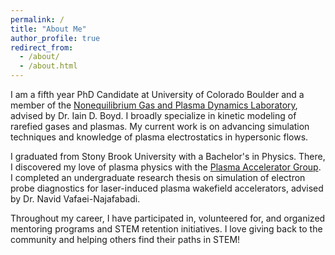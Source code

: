 ```yaml
---
permalink: /
title: "About Me"
author_profile: true
redirect_from: 
  - /about/
  - /about.html
---
```


I am a fifth year PhD Candidate at University of Colorado Boulder and a member of the [Nonequilibrium Gas and Plasma Dynamics Laboratory](https://www.colorado.edu/lab/ngpdl), advised by Dr. Iain D. Boyd. I broadly specialize in kinetic modeling of rarefied gases and plasmas. My current work is on advancing simulation techniques and knowledge of plasma electrostatics in hypersonic flows. 

I graduated from Stony Brook University with a Bachelor's in Physics. There, I discovered my love of plasma physics with the [Plasma Accelerator Group](https://you.stonybrook.edu/plasmaaccelerators/). I completed an undergraduate research thesis on simulation of electron probe diagnostics for laser-induced plasma wakefield accelerators, advised by Dr. Navid Vafaei-Najafabadi.

Throughout my career, I have participated in, volunteered for, and organized mentoring programs and STEM retention initiatives. I love giving back to the community and helping others find their paths in STEM!
